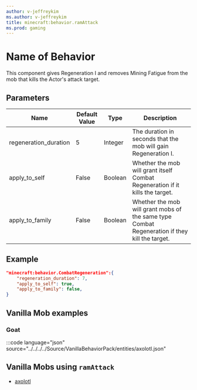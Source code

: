 ```yaml
---
author: v-jeffreykim
ms.author: v-jeffreykim
title: minecraft:behavior.ramAttack
ms.prod: gaming
---
```


# Name of Behavior

This component gives Regeneration I and removes Mining Fatigue from the mob that kills the Actor's attack target.

## Parameters

|Name |Default Value  |Type  |Description  |
|---------|---------|---------|---------|
| regeneration_duration | 5 | Integer | The duration in seconds that the mob will gain Regeneration I. |
| apply_to_self | False | Boolean | Whether the mob will grant itself Combat Regeneration if it kills the target. |
| apply_to_family | False | Boolean | Whether the mob will grant mobs of the same type Combat Regeneration if they kill the target. |

## Example

```json
"minecraft:behavior.CombatRegeneration":{
    "regeneration_duration": 7,
    "apply_to_self": true,
    "apply_to_family": false,
}
```

## Vanilla Mob examples

### Goat

:::code language="json" source="../../../../Source/VanillaBehaviorPack/entities/axolotl.json"

## Vanilla Mobs using `ramAttack`

- [axolotl](Source/VanilliaBehaviorPack_Snippets/entities/axolotl.json)